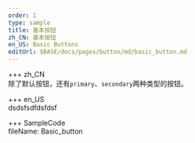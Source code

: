 ```yaml
---   
order: 1  
type: sample  
title: 基本按钮   
zh_CN: 基本按钮  
en_US: Basic Buttons
editUrl: $BASE/docs/pages/button/md/basic_button.md
---      
```


+++ zh_CN   
除了默认按钮，还有<Code>primary</Code>、<Code>secondary</Code>两种类型的按钮。   

+++ en_US   
dsdsfsdfdsfdsf

+++ SampleCode  
fileName: Basic_button
